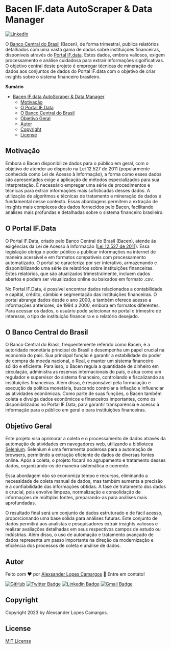 # Bacen IF.data AutoScraper & Data Manager

[![LinkedIn](https://img.shields.io/badge/%40alexcamargos-230A66C2?style=social&logo=LinkedIn&label=LinkedIn&color=white)](https://www.linkedin.com/in/alexcamargos)

O [Banco Central do Brasil](https://www.bcb.gov.br/) (Bacen), de forma trimestral, publica relatórios detalhados com uma vasta gama de dados sobre instituições financeiras, disponíveis através do [Portal IF.data](https://www3.bcb.gov.br/ifdata/). Estes dados, embora valiosos, exigem processamento e análise cuidadosa para extrair informações significativas. O objetivo central deste projeto é empregar técnicas de mineração de dados aos conjuntos de dados do Portal IF.data com o objetivo de criar insights sobre o sistema financeiro brasileiro.

**Sumário**
- [Bacen IF.data AutoScraper \& Data Manager](#bacen-ifdata-autoscraper--data-manager)
  - [Motivação](#motivação)
  - [O Portal IF.Data](#o-portal-ifdata)
  - [O Banco Central do Brasil](#o-banco-central-do-brasil)
  - [Objetivo Geral](#objetivo-geral)
  - [Autor](#autor)
  - [Copyright](#copyright)
  - [License](#license)

## Motivação

Embora o Bacen disponibilize dados para o público em geral, com o objetivo de atender ao disposto na Lei 12.527 de 2011 (popularmente conhecida como Lei de Acesso à Informação), a forma como esses dados são apresentados exige a aplicação de métodos especializados para sua interpretação. É necessário empregar uma série de procedimentos e técnicas para extrair informações mais sofisticadas desses dados. A utilização de algoritmos e técnicas de tratamento e mineração de dados é fundamental nesse contexto. Essas abordagens permitem a extração de insights mais complexos dos dados fornecidos pelo Bacen, facilitando análises mais profundas e detalhadas sobre o sistema financeiro brasileiro.

## O Portal IF.Data

O Portal IF.Data, criado pelo Banco Central do Brasil (Bacen), atende às exigências da Lei de Acesso à Informação ([Lei 12.527 de 2011](https://www.planalto.gov.br/ccivil_03/_ato2011-2014/2011/lei/l12527.htm)). Essa legislação obriga o poder público a publicar informações na internet de maneira acessível e em formatos compatíveis com processamento automatizado. O portal se caracteriza por ser interativo, armazenando e disponibilizando uma série de relatórios sobre instituições financeiras. Estes relatórios, que são atualizados trimestralmente, incluem dados abertos e podem ser visualizados online ou baixados em formato .csv.

No Portal IF.Data, é possível encontrar dados relacionados a contabilidade e capital, crédito, câmbio e segmentação das instituições financeiras. O portal abrange dados desde o ano 2000, e também oferece acesso a informações anteriores, de 1994 a 2000, embora em formatos diferentes. Para acessar os dados, o usuário pode selecionar no portal o trimestre de interesse, o tipo de instituição financeira e o relatório desejado.

## O Banco Central do Brasil

O Banco Central do Brasil, frequentemente referido como Bacen, é a autoridade monetária principal do Brasil e desempenha um papel crucial na economia do país. Sua principal função é garantir a estabilidade do poder de compra da moeda nacional, o Real, e manter um sistema financeiro sólido e eficiente. Para isso, o Bacen regula a quantidade de dinheiro em circulação, administra as reservas internacionais do país, e atua como um regulador e supervisor do sistema financeiro, controlando e fiscalizando as instituições financeiras. Além disso, é responsável pela formulação e execução da política monetária, buscando controlar a inflação e influenciar as atividades econômicas. Como parte de suas funções, o Bacen também coleta e divulga dados econômicos e financeiros importantes, como os disponibilizados no Portal IF.Data, para garantir transparência e acesso à informação para o público em geral e para instituições financeiras.

## Objetivo Geral

Este projeto visa aprimorar a coleta e o processamento de dados através da automação de atividades em navegadores web, utilizando a biblioteca [Selenium](https://www.selenium.dev). Selenium é uma ferramenta poderosa para a automação de browsers, permitindo a extração eficiente de dados de diversas fontes online. Após a coleta, o projeto focará no agrupamento e tratamento desses dados, organizando-os de maneira sistemática e coerente. 

Essa abordagem não só economiza tempo e recursos, eliminando a necessidade de coleta manual de dados, mas também aumenta a precisão e a confiabilidade das informações obtidas. A fase de tratamento dos dados é crucial, pois envolve limpeza, normalização e consolidação de informações de múltiplas fontes, preparando-as para análises mais aprofundadas.

O resultado final será um conjunto de dados estruturado e de fácil acesso, proporcionando uma base sólida para análises futuras. Este conjunto de dados permitirá aos analistas e pesquisadores extrair insights valiosos e realizar avaliações detalhadas em seus respectivos campos de estudo ou indústrias. Além disso, o uso de automação e tratamento avançado de dados representa um passo importante na direção da modernização e eficiência dos processos de coleta e análise de dados.

## Autor

Feito com :heart: por [Alexsander Lopes Camargos](https://github.com/alexcamargos) :wave: Entre em contato!

[![GitHub](https://img.shields.io/badge/-AlexCamargos-1ca0f1?style=flat-square&labelColor=1ca0f1&logo=github&logoColor=white&link=https://github.com/alexcamargos)](https://github.com/alexcamargos)
[![Twitter Badge](https://img.shields.io/badge/-@alcamargos-1ca0f1?style=flat-square&labelColor=1ca0f1&logo=twitter&logoColor=white&link=https://twitter.com/alcamargos)](https://twitter.com/alcamargos)
[![Linkedin Badge](https://img.shields.io/badge/-alexcamargos-1ca0f1?style=flat-square&logo=Linkedin&logoColor=white&link=https://www.linkedin.com/in/alexcamargos/)](https://www.linkedin.com/in/alexcamargos/)
[![Gmail Badge](https://img.shields.io/badge/-alcamargos@vivaldi.net-1ca0f1?style=flat-square&labelColor=1ca0f1&logo=Gmail&logoColor=white&link=mailto:alcamargos@vivaldi.net)](mailto:alcamargos@vivaldi.net)

## Copyright

Copyright 2023 by Alexsander Lopes Camargos.

## License

[MIT License](LICENSE)
